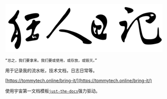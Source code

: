 ![logo](assets/images/logo.svg)

```
“总之，我们要拿来。我们要或使用，或存放，或毁灭。”
```

用于记录我的流水帐，技术文档，日志日常等。

[https://tommytech.online/bring-it/](https://tommytech.online/bring-it/)

使用宇宙第一文档模板[`just-the-docs`](https://just-the-docs.com/)强力驱动。


